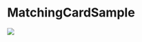 # MatchingCardSample

<img src="https://user-images.githubusercontent.com/6063541/144438521-ac60261e-3c8c-4b18-a482-0cc34db019e3.gif">
